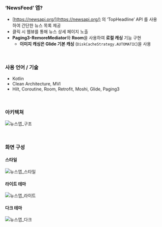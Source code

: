 ### ‘NewsFeed’ 앱?

- [https://newsapi.org/](https://newsapi.org/) 의 ‘TopHeadline’ API 를 사용하여 간단한 뉴스 목록 제공
- 클릭 시 웹뷰를 통해 뉴스 상세 페이지 노출
- **Paging3-RemoreMediator**와 **Room**을 사용하여 **로컬 캐싱** 기능 구현
    - **이미지 캐싱은 Glide 기본 캐싱** (`DiskCacheStrategy.AUTOMATIC`)을 사용
</br>

### 사용 언어 / 기술

- Kotlin
- Clean Architecture, MVI
- Hilt, Coroutine, Room, Retrofit, Moshi, Glide, Paging3
</br>

### 아키텍쳐
![뉴스앱_구조](https://github.com/user-attachments/assets/b56a87d2-a281-4f79-986a-5ebe69231010) 

</br>

### 화면 구성
#### 스타일
![뉴스앱_스타일](https://github.com/user-attachments/assets/f806baba-c00a-4fc2-b669-a1f40cbf61bf)
#### 라이트 테마
![뉴스앱_라이트](https://github.com/user-attachments/assets/da365bb0-b228-4e0f-85ab-11c96b32c6a0)
#### 다크 테마
![뉴스앱_다크](https://github.com/user-attachments/assets/c93fedcd-9288-4aca-af72-8460944f6778)
